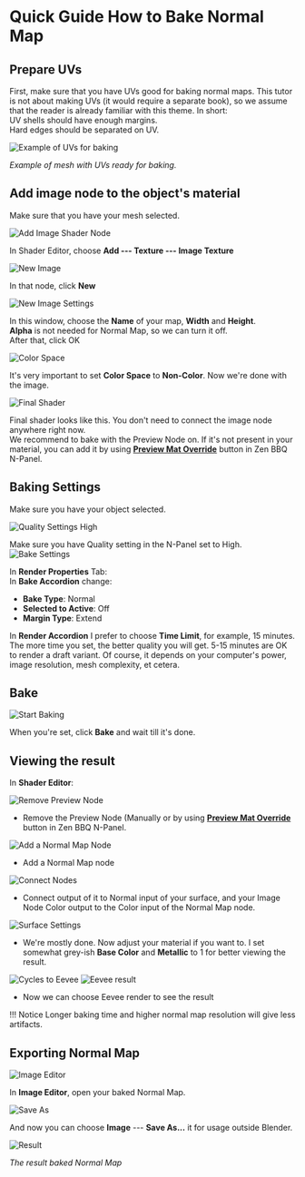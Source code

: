 # Quick Guide How to Bake Normal Map

## Prepare UVs

First, make sure that you have UVs good for baking normal maps. This tutor is not about making UVs (it would require a separate book), so we assume that the reader is already familiar with this theme. In short:<br />
UV shells should have enough margins.<br />
Hard edges should be separated on UV.<br />

![Example of UVs for baking](img/bake-tutor-1/uvs-prepared.png)

*Example of mesh with UVs ready for baking.*

## Add image node to the object's material

Make sure that you have your mesh selected.<br />

![Add Image Shader Node](img/bake-tutor-1/shader-add-image-node.png)


In Shader Editor, choose **Add --- Texture --- Image Texture**<br />

![New Image](img/bake-tutor-1/image-new.png)

In that node, click **New**

![New Image Settings](img/bake-tutor-1/image-settings.png)


In this window, choose the **Name** of your map, **Width** and **Height**.<br />
**Alpha** is not needed for Normal Map, so we can turn it off.<br />
After that, click OK

![Color Space](img/bake-tutor-1/image-non-color.png)

It's very important to set **Color Space** to **Non-Color**. Now we're done with the image.

![Final Shader](img/bake-tutor-1/image-final-shader.png)

Final shader looks like this. You don't need to connect the image node anywhere right now.<br />
We recommend to bake with the Preview Node on. If it's not present in your material, you can add it by using [**Preview Mat Override**](npanel.md#2-preview-material-override-toggle) button in Zen BBQ N-Panel.



## Baking Settings

Make sure you have your object selected.<br />

![Quality Settings High](img/bake-tutor-1/npanel-high.png)

Make sure you have Quality setting in the N-Panel set to High.
![Bake Settings](img/bake-tutor-1/bake-settings.png)

In **Render Properties** Tab:<br />
In **Bake Accordion** change:

- **Bake Type**: Normal
- **Selected to Active**: Off
- **Margin Type**: Extend

In **Render Accordion** I prefer to choose **Time Limit**, for example, 15 minutes. The more time you set, the better quality you will get. 5-15 minutes are OK to render a draft variant. Of course, it depends on your computer's power, image resolution, mesh complexity, et cetera.

## Bake

![Start Baking](img/bake-tutor-1/bake-start.png)

When you're set, click **Bake** and wait till it's done.

## Viewing the result

In **Shader Editor**:

![Remove Preview Node](img/bake-tutor-1/remove-preview-node.png)

- Remove the Preview Node (Manually or by using [**Preview Mat Override**](npanel.md#2-preview-material-override-toggle) button in Zen BBQ N-Panel.

![Add a Normal Map Node](img/bake-tutor-1/add-normal-map-node.png)

- Add a Normal Map node

![Connect Nodes](img/bake-tutor-1/connect-nodes.png)

- Connect output of it to Normal input of your surface, and your Image Node Color output to the Color input of the Normal Map node.

![Surface Settings](img/bake-tutor-1/surface-settings.png)

- We're mostly done. Now adjust your material if you want to. I set somewhat grey-ish **Base Color** and **Metallic** to 1 for better viewing the result.

![Cycles to Eevee](img/bake-tutor-1/cycles-to-eevee.png)
![Eevee result](img/bake-tutor-1/eevee.png)

- Now we can choose Eevee render to see the result

!!! Notice
    Longer baking time and higher normal map resolution will give less artifacts.


## Exporting Normal Map


![Image Editor](img/bake-tutor-1/image-editor-choose.png)

In **Image Editor**, open your baked Normal Map.

![Save As](img/bake-tutor-1/image-editor-save-as.png)

And now you can choose **Image** --- **Save As...** it for usage outside Blender.

![Result](img/bake-tutor-1/MyBakedNormal.png)

*The result baked Normal Map*